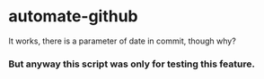 # automate-github

It works, there is a parameter of date in commit, though why? <br>
<h3>But anyway this script was only for testing this feature.</h3>
